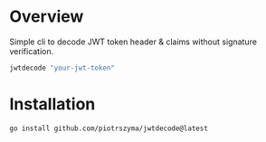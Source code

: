 # Overview

Simple cli to decode JWT token header & claims without signature verification.

```bash
jwtdecode "your-jwt-token"
```

# Installation

```bash
go install github.com/piotrszyma/jwtdecode@latest
```
